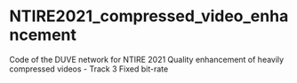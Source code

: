 # NTIRE2021_compressed_video_enhancement
Code of the DUVE network for NTIRE 2021 Quality enhancement of heavily compressed videos - Track 3 Fixed bit-rate
